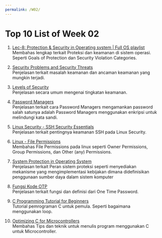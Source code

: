 ```yaml
---
permalink: /W02/
---
```


# Top 10 List of Week 02

1. [Lec-8: Protection & Security in Operating system | Full OS playlist](https://www.youtube.com/watch?v=DKb7KhfoZmU)<br>
Membahas lengkap terkait Proteksi dan keamanan di sistem operasi. Seperti Goals of Protection dan Security Violation Categories.

2. [Security Problems and Security Threats](https://www.youtube.com/watch?v=rfPyiEDQd_I)<br>
Penjelasan terkait masalah keamanan dan ancaman keamanan yang mungkin terjadi.

3. [Levels of Security](https://www.youtube.com/watch?v=3yLf2dNqDzw)<br>
Penjelasan secara umum mengenai tingkatan keamanan. 

4. [Password Managers](https://cybernews.com/best-password-managers/are-password-managers-safe/)<br>
Penjelasan terkait cara Password Managers mengamankan password salah satunya adalah Password Managers menggunakan enkripsi untuk melindungi kata sandi.

5. [Linux Security - SSH Security Essentials](https://www.youtube.com/watch?v=Ryu3SDPYNb8)<br>
Penjelasan terkait pentingnya keamanan SSH pada Linux Security.

6. [Linux - File Permissions](https://www.youtube.com/watch?v=c-uA9RnK4UY)<br>
Membahas File Permissions pada linux seperti Owner Permissions, Group Permissions, dan Other (any) Permissions.

7. [System Protection in Operating System](https://www.geeksforgeeks.org/system-protection-in-operating-system/)<br>
Penjelasan terkait Peran sistem proteksi seperti menyediakan mekanisme yang mengimplementasi kebijakan dimana didefinisikan penggunaan sumber daya dalam sistem komputer

8. [Fungsi Kode OTP](https://www.paper.id/blog/finansial-umkm/sistem-transaksi-otp/)<br>
Penjelasan terkait fungsi dan definisi dari One Time Password.

9. [C Programming Tutorial for Beginners](https://www.youtube.com/watch?v=KJgsSFOSQv0)<br>
Tutorial pemrograman C untuk pemula. Seperti bagaimana menggunakan loop.

10. [Optimizing C for Microcontrollers](https://www.youtube.com/watch?v=GYAhbYnObLI)<br>
Membahas Tips dan teknik untuk menulis program menggunakan C untuk Microcontroller.
